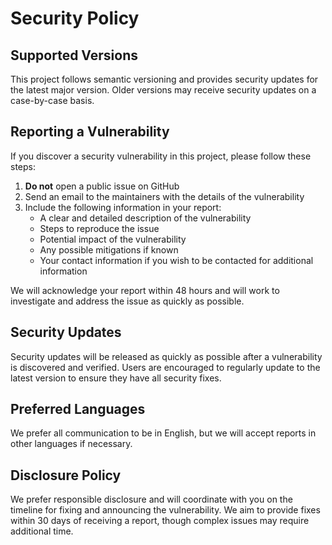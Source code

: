 # Security Policy

## Supported Versions

This project follows semantic versioning and provides security updates for the latest major version. Older versions may receive security updates on a case-by-case basis.

## Reporting a Vulnerability

If you discover a security vulnerability in this project, please follow these steps:

1. **Do not** open a public issue on GitHub
2. Send an email to the maintainers with the details of the vulnerability
3. Include the following information in your report:
   - A clear and detailed description of the vulnerability
   - Steps to reproduce the issue
   - Potential impact of the vulnerability
   - Any possible mitigations if known
   - Your contact information if you wish to be contacted for additional information

We will acknowledge your report within 48 hours and will work to investigate and address the issue as quickly as possible.

## Security Updates

Security updates will be released as quickly as possible after a vulnerability is discovered and verified. Users are encouraged to regularly update to the latest version to ensure they have all security fixes.

## Preferred Languages

We prefer all communication to be in English, but we will accept reports in other languages if necessary.

## Disclosure Policy

We prefer responsible disclosure and will coordinate with you on the timeline for fixing and announcing the vulnerability. We aim to provide fixes within 30 days of receiving a report, though complex issues may require additional time.